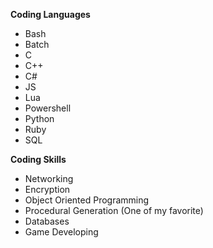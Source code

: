 **Coding Languages**
- Bash
- Batch
- C
- C++
- C#
- JS
- Lua
- Powershell
- Python
- Ruby
- SQL

**Coding Skills**
- Networking
- Encryption
- Object Oriented Programming
- Procedural Generation (One of my favorite)
- Databases
- Game Developing
